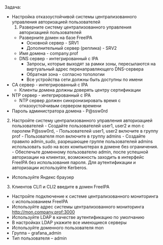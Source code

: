 Задача:
 - Настройка отказоустойчивой системы централизованного управления авторизацией пользователей
   1. Разверните систему централизованного управления авторизацией пользователей
   - Разверните домен на базе FreeIPA
     - Основной сервер - SRV1
     - Дополнительный сервер (реплика) - SRV2
   - Имя домена - company.prof
   - DNS сервер - интегрированный с IPA
     - Запросы, которые выходят за рамки зоны, пересылаются на виртуальный адрес перенаправляющего DNS-сервера
     - Обратная зона - согласно топологии
     - Все устройства сети должны быть доступны по имени
  - CA сервер - интегрированный с IPA
    - Клиенты домена должны доверять центру сертификации
  - NTP сервер - интегрированный с IPA
    - NTP сервер должен синхронизировать время с отказоустойчивым сервером времени
  - Пароль администратора домена - P@ssw0rd
  2. Настройте систему централизованного управления авторизацией пользователей
    - Создайте пользователей user1, user2 и mon с паролем P@ssw0rd, 
    - Пользователей user1, user2 включите в группу prof
    - Пользователя mon включите в группу admins
    - Создайте правило admin_sudo, разрешающее группе пользователей admins использовать sudo на всех компьютерах в домене без ограничения.
    - Обеспечьте доменному пользователю admin, после успешной авторизации на клиентах, возможность заходить в интерфейс FreeIPA без использования пароля. Для аутентификации и авторизации используйте Kerberos.
  - Используйте Яндекс браузер
  3. Клиентов CLI1 и CLI2 введите в домен FreeIPA 
  - Настройте подключение к системе централизованного мониторинга с использованием FreeIPA
  - Используйте адрес системы централизованного мониторинга http://mon.company.prof:3000
  - Используйте LDAP в качестве аутентификацию по умолчанию
  - В настройках LDAP укажите все имеющиеся серверы
  - Используйте доменного пользователя mon
  - Группа – grafana_admin
  - Тип пользователя – admin

